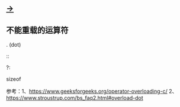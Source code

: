 ## [->](./operator-overload-class-member-access.cpp)


## 不能重载的运算符
. (dot) 

:: 
 
?: 

sizeof 

参考：1、<https://www.geeksforgeeks.org/operator-overloading-c/>
2、<https://www.stroustrup.com/bs_faq2.html#overload-dot>

